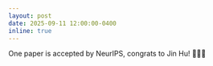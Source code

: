 ```yaml
---
layout: post
date: 2025-09-11 12:00:00-0400
inline: true
---
```


One paper is accepted by NeurIPS, congrats to Jin Hu! 🎉🎉🎉

